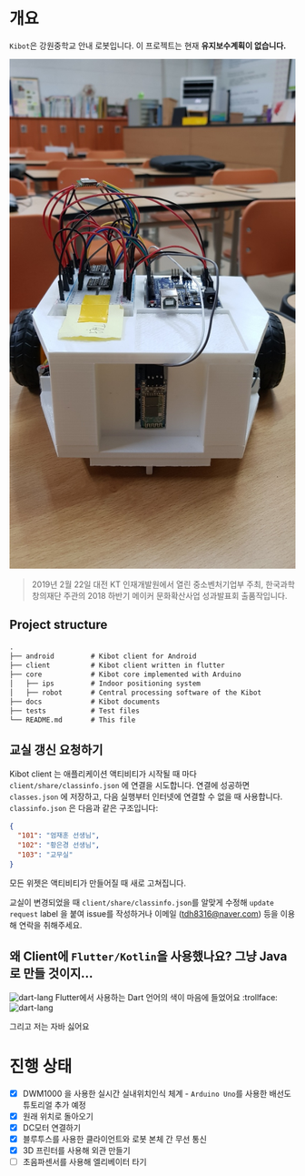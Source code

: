 # 개요
`Kibot`은 강원중학교 안내 로봇입니다. 이 프로젝트는 현재 **유지보수계획이 없습니다.**

<!--![kibot](./docs/1.jpg)-->
![kibot](./docs/2.jpg)

> 2019년 2월 22일 대전 KT 인재개발원에서 열린 중소벤처기업부 주최, 한국과학창의재단 주관의 2018 하반기 메이커 문화확산사업 성과발표회 출품작입니다.


## Project structure
    .
    ├── android         # Kibot client for Android
    ├── client          # Kibot client written in flutter
    ├── core            # Kibot core implemented with Arduino
    │   ├── ips         # Indoor positioning system
    │   ├── robot       # Central processing software of the Kibot
    ├── docs            # Kibot documents
    ├── tests           # Test files
    └── README.md       # This file

## 교실 갱신 요청하기
Kibot client 는 애플리케이션 액티비티가 시작될 때 마다 `client/share/classinfo.json` 에 연결을 시도합니다.
연결에 성공하면 `classes.json` 에 저장하고, 다음 실행부터 인터넷에 연결할 수 없을 때 사용합니다.
`classinfo.json` 은 다음과 같은 구조입니다:

```json
{
  "101": "엄재훈 선생님",
  "102": "황은경 선생님",
  "103": "교무실"
}
```

모든 위젯은 액티비티가 만들어질 때 새로 고쳐집니다.

교실이 변경되었을 때 `client/share/classinfo.json`를 알맞게 수정해 `update request` label 을 붙여 issue를 작성하거나 이메일 (tdh8316@naver.com) 등을 이용해 연락을 취해주세요.

## 왜 Client에 `Flutter/Kotlin`을 사용했나요? 그냥 Java로 만들 것이지...
![dart-lang](./docs/dart-color.png)
Flutter에서 사용하는 Dart 언어의 색이 마음에 들었어요 :trollface:
![dart-lang](./docs/dart-color.png)

그리고 저는 자바 싫어요


# 진행 상태
 - [x] DWM1000 을 사용한 실시간 실내위치인식 체계 - `Arduino Uno`를 사용한 배선도 튜토리얼 추가 예정
 - [x] 원래 위치로 돌아오기
 - [x] DC모터 연결하기
 - [x] 블루투스를 사용한 클라이언트와 로봇 본체 간 무선 통신
 - [x] 3D 프린터를 사용해 외관 만들기
 - [ ] 초음파센서를 사용해 엘리베이터 타기
